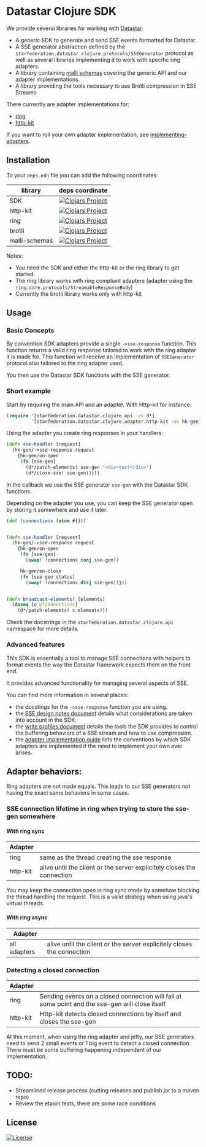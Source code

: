 # Datastar Clojure SDK

We provide several libraries for working with [Datastar](https://data-star.dev/):

- A generic SDK to generate and send SSE events formatted for Datastar.
- A SSE generator abstraction defined by the
  `starfederation.datastar.clojure.protocols/SSEGenerator` protocol as well as
  several libraries implementing it to work with specific ring adapters.
- A library containing [malli schemas](https://github.com/metosin/malli)
  covering the generic API and our adapter implementations.
- A library providing the tools necessary to use Brotli compression in SSE Streams

There currently are adapter implementations for:

- [ring](https://github.com/ring-clojure/ring)
- [http-kit](https://github.com/http-kit/http-kit)

If you want to roll your own adapter implementation, see
[implementing-adapters](/doc/implementing-adapters.md).

## Installation

To your `deps.edn` file you can add the following coordinates:

| library       | deps coordinate                                                                                                                                         |
| ------------- | ------------------------------------------------------------------------------------------------------------------------------------------------------- |
| SDK           | [![Clojars Project](https://img.shields.io/clojars/v/dev.data-star.clojure/sdk.svg)](https://clojars.org/dev.data-star.clojure/sdk)                     |
| http-kit      | [![Clojars Project](https://img.shields.io/clojars/v/dev.data-star.clojure/http-kit.svg)](https://clojars.org/dev.data-star.clojure/http-kit)           |
| ring          | [![Clojars Project](https://img.shields.io/clojars/v/dev.data-star.clojure/ring.svg)](https://clojars.org/dev.data-star.clojure/ring)                   |
| brotli        | [![Clojars Project](https://img.shields.io/clojars/v/dev.data-star.clojure/brotli.svg)](https://clojars.org/dev.data-star.clojure/brotli)               |
| malli-schemas | [![Clojars Project](https://img.shields.io/clojars/v/dev.data-star.clojure/malli-schemas.svg)](https://clojars.org/dev.data-star.clojure/malli-schemas) |

Notes:

- You need the SDK and either the http-kit or the ring library to get started.
- The ring library works with ring compliant adapters (adapter using the
  `ring.core.protocols/StreamableResponseBody`)
- Currently the brotli library works only with http-kit

## Usage

### Basic Concepts

By convention SDK adapters provide a single `->sse-response` function. This
function returns a valid ring response tailored to work with the ring
adapter it is made for. This function will receive an implementation of
`SSEGenerator` protocol also tailored to the ring adapter used.

You then use the Datastar SDK functions with the SSE generator.

### Short example

Start by requiring the main API and an adapter. With Http-kit for instance:

```clojure
(require '[starfederation.datastar.clojure.api :as d*]
         '[starfederation.datastar.clojure.adapter.http-kit :as hk-gen])

```

Using the adapter you create ring responses in your handlers:

```clojure
(defn sse-handler [request]
  (hk-gen/->sse-response request
    {hk-gen/on-open
     (fn [sse-gen]
       (d*/patch-elements! sse-gen "<div>test</div>")
       (d*/close-sse! sse-gen))}))

```

In the callback we use the SSE generator `sse-gen` with the Datastar SDK functions.

Depending on the adapter you use, you can keep the SSE generator open by storing
it somewhere and use it later:

```clojure
(def !connections (atom #{}))


(defn sse-handler [request]
  (hk-gen/->sse-response request
    {hk-gen/on-open
     (fn [sse-gen]
       (swap! !connections conj sse-gen))

     hk-gen/on-close
     (fn [sse-gen status]
       (swap! !connections disj sse-gen))}))


(defn broadcast-elements! [elements]
  (doseq [c @!connections]
    (d*/patch-elements! c elements)))

```

Check the docstrings in the `starfederation.datastar.clojure.api` namespace for
more details.

### Advanced features

This SDK is essentially a tool to manage SSE connections with helpers to format
events the way the Datastar framework expects them on the front end.

It provides advanced functionality for managing several aspects of SSE.

You can find more information in several places:

- the docstings for the `->sse-response` function you are using.
- the [SSE design notes document](/sdk/clojure/doc/SSE-design-notes.md) details
  what considerations are taken into account in the SDK.
- the [write profiles document](/sdk/clojure/doc/Write-profiles.md) details the
  tools the SDK provides to control the buffering behaviors of a SSE stream and
  how to use compression.
- the [adapter implementation guide](/sdk/clojure/doc/implementing-adapters.md)
  lists the conventions by which SDK adapters are implemented if the need to
  implement your own ever arises.

## Adapter behaviors:

Ring adapters are not made equals. This leads to our SSE generators not having
the exact same behaviors in some cases.

### SSE connection lifetime in ring when trying to store the sse-gen somewhere

#### With ring sync

| Adapter  |                                                                        |
| -------- | ---------------------------------------------------------------------- |
| ring     | same as the thread creating the sse response                           |
| http-kit | alive until the client or the server explicitely closes the connection |

You may keep the connection open in ring sync mode by somehow blocking the thread
handling the request. This is a valid strategy when using java's virtual threads.

#### With ring async

| Adapter      |                                                                        |
| ------------ | ---------------------------------------------------------------------- |
| all adapters | alive until the client or the server explicitely closes the connection |

### Detecting a closed connection

| Adapter  |                                                                                                 |
| -------- | ----------------------------------------------------------------------------------------------- |
| ring     | Sending events on a closed connection will fail at some point and the sse-gen will close itself |
| http-kit | Http-kit detects closed connections by itself and closes the sse-gen                            |

At this moment, when using the ring adapter and jetty, our SSE generators need
to send 2 small events or 1 big event to detect a closed connection.
There must be some buffering happening independent of our implementation.

## TODO:

- Streamlined release process (cutting releases and publish jar to a maven repo)
- Review the etaoin tests, there are some race conditions

## License

[![License](https://img.shields.io/github/license/starfederation/datastar)](https://github.com/starfederation/datastar/blob/main/LICENSE.md)
